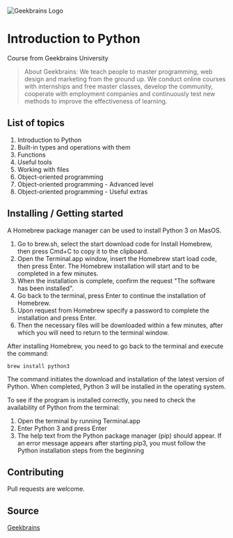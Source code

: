 ![Geekbrains Logo](https://github.com/ilyastartsdata/introductiontopython/blob/master/gb.png)

# Introduction to Python

Course from Geekbrains University

> About Geekbrains: We teach people to master programming, web design and marketing from the ground up. We conduct online courses with internships and free master classes, develop the community, cooperate with employment companies and continuously test new methods to improve the effectiveness of learning.

## List of topics

1. Introduction to Python
2. Built-in types and operations with them
3. Functions
4. Useful tools
5. Working with files
6. Object-oriented programming
7. Object-oriented programming - Advanced level
8. Object-oriented programming - Useful extras

## Installing / Getting started

A Homebrew package manager can be used to install Python 3 on MasOS.

  1. Go to brew.sh, select the start download code for Install Homebrew, then press Cmd+C to copy it to the clipboard.
  2. Open the Terminal.app window, insert the Homebrew start load code, then press Enter. The Homebrew installation will start and to be completed in a few minutes.  
  3. When the installation is complete, confirm the request "The software has been installed".
  4. Go back to the terminal, press Enter to continue the installation of Homebrew.
  5. Upon request from Homebrew specify a password to complete the installation and press Enter.
  6. Then the necessary files will be downloaded within a few minutes, after which you will need to return to the terminal window.

After installing Homebrew, you need to go back to the terminal and execute the command:

```shell
brew install python3
```

The command initiates the download and installation of the latest version of Python. When completed, Python 3 will be installed in the operating system.

To see if the program is installed correctly, you need to check the availability of Python from the terminal:

1. Open the terminal by running Terminal.app
2. Enter Python 3 and press Enter
3. The help text from the Python package manager (pip) should appear. If an error message appears after starting pip3, you must follow the Python installation steps from the beginning

## Contributing

Pull requests are welcome.

## Source

[Geekbrains](https://geekbrains.ru)
